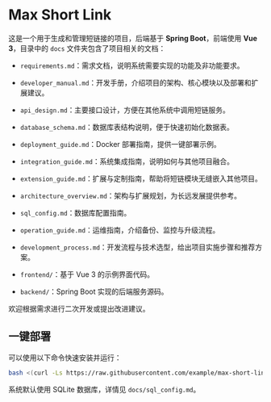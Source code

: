 # Max Short Link

这是一个用于生成和管理短链接的项目，后端基于 **Spring Boot**，前端使用 **Vue 3**，目录中的 `docs` 文件夹包含了项目相关的文档：

- `requirements.md`：需求文档，说明系统需要实现的功能及非功能要求。
- `developer_manual.md`：开发手册，介绍项目的架构、核心模块以及部署和扩展建议。
- `api_design.md`：主要接口设计，方便在其他系统中调用短链服务。
- `database_schema.md`：数据库表结构说明，便于快速初始化数据表。
- `deployment_guide.md`：Docker 部署指南，提供一键部署示例。
- `integration_guide.md`：系统集成指南，说明如何与其他项目融合。

- `extension_guide.md`：扩展与定制指南，帮助将短链模块无缝嵌入其他项目。

- `architecture_overview.md`：架构与扩展规划，为长远发展提供参考。
- `sql_config.md`：数据库配置指南。
- `operation_guide.md`：运维指南，介绍备份、监控与升级流程。
- `development_process.md`：开发流程与技术选型，给出项目实施步骤和推荐方案。
- `frontend/`：基于 Vue 3 的示例界面代码。
- `backend/`：Spring Boot 实现的后端服务源码。


欢迎根据需求进行二次开发或提出改进建议。

## 一键部署
可以使用以下命令快速安装并运行：

```bash
bash <(curl -Ls https://raw.githubusercontent.com/example/max-short-link/main/install.sh)
```

系统默认使用 SQLite 数据库，详情见 `docs/sql_config.md`。
